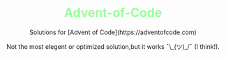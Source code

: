 <div align="center">
<h1 style="color:99ff99;">Advent-of-Code</h1>
<p>Solutions for [Advent of Code](https://adventofcode.com)</p>

</p>Not the most elegent or optimized solution,but it works ¯\_(ツ)_/¯ (I think!).</p>
<div>
